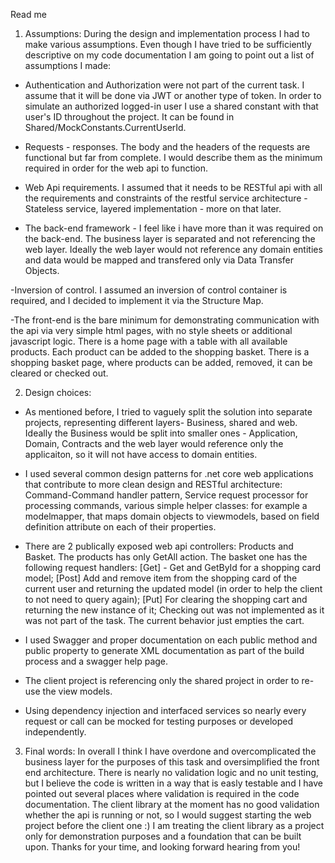 Read me

1. Assumptions:
During the design and implementation process I had to make various assumptions. Even though I have tried to be 
sufficiently descriptive on my code documentation I am going to point out a list of assumptions I made:

- Authentication and Authorization were not part of the current task. I assume that it will be done via JWT or another type of token.
In order to simulate an authorized logged-in user I use a shared constant with that user's ID throughout the project. It can be found 
in Shared/MockConstants.CurrentUserId.

- Requests - responses. The body and the headers of the requests are functional but far from complete. I would describe them as 
the minimum required in order for the web api to function.

- Web Api requirements. I assumed that it needs to be RESTful api with all the requirements and constraints of the 
restful service architecture - Stateless service, layered implementation - more on that later.

- The back-end framework - I feel like i have more than it was required on the back-end. The business layer is separated and not referencing
the web layer. Ideally the web layer would not reference any domain entities and data would be mapped and transfered only via Data Transfer Objects.

-Inversion of control. I assumed an inversion of control container is required, and I decided to implement it via the Structure Map.

-The front-end is the bare minimum for demonstrating communication with the api via very simple html pages, with no style sheets or additional 
javascript logic. There is a home page with a table with all available products. Each product can be added to the shopping basket.
There is a shopping basket page, where products can be added, removed, it can be cleared or checked out.

2. Design choices: 
- As mentioned before, I tried to vaguely split the solution into separate projects, representing different layers-  Business, shared and web.
Ideally the Business would be split into smaller ones - Application, Domain, Contracts and the web layer would reference only the applicaiton,
so it will not have access to domain entities. 

- I used several common design patterns for .net core web applications that contribute to more clean design and RESTful architecture: 
Command-Command handler pattern, Service request processor for processing commands, various simple helper classes: for example a modelmapper,
that maps domain objects to viewmodels, based on field definition attribute on each of their properties.

- There are 2 publically exposed web api controllers: Products and Basket. The products has only GetAll action. 
The basket one has the following request handlers:
[Get] - Get and GetById for a shopping card model;
[Post] Add and remove item from the shopping card of the current user 
and returning the updated model (in order to help the client to not need to query again);
[Put] For clearing the shopping cart and returning the new instance of it;
Checking out was not implemented as it was not part of the task. The current behavior just empties the cart.

- I used Swagger and proper documentation on each public method and public property to generate XML documentation as part of the build process
and a swagger help page.

- The client project is referencing only the shared project in order to re-use the view models. 

- Using dependency injection and interfaced services so nearly every request or call can be mocked for testing purposes or developed 
independently. 

3. Final words:
In overall I think I have overdone and overcomplicated the business layer for the purposes of this task and oversimplified the front end architecture.
There is nearly no validation logic and no unit testing, but I believe the code is written in a way that is easly testable and 
I have pointed out several places where validation is required in the code documentation.
The client library at the moment has no good validation whether the api is running or not, so I would suggest starting the web project before the client one :) 
I am treating the client library as a project only for demonstration purposes and a foundation that can be built upon.
Thanks for your time, and looking forward hearing from you!
